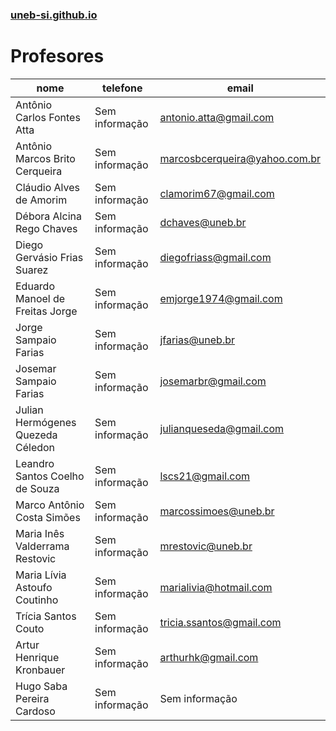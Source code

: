 ### [uneb-si.github.io](https://uneb-si.github.io)
# Profesores


|nome|telefone|email|
|--- |--- |--- |
|Antônio Carlos Fontes Atta|Sem informação|antonio.atta@gmail.com|
|Antônio Marcos Brito Cerqueira|Sem informação|marcosbcerqueira@yahoo.com.br|
|Cláudio Alves de Amorim|Sem informação|clamorim67@gmail.com|
|Débora Alcina Rego Chaves|Sem informação|dchaves@uneb.br|
|Diego Gervásio Frias Suarez|Sem informação|diegofriass@gmail.com|
|Eduardo Manoel de Freitas Jorge|Sem informação|emjorge1974@gmail.com|
|Jorge Sampaio Farias|Sem informação|jfarias@uneb.br|
|Josemar Sampaio Farias|Sem informação|josemarbr@gmail.com|
|Julian Hermógenes Quezeda Céledon|Sem informação|julianqueseda@gmail.com|
|Leandro Santos Coelho de Souza|Sem informação|lscs21@gmail.com|
|Marco Antônio Costa Simões|Sem informação|marcossimoes@uneb.br|
|Maria Inês Valderrama Restovic|Sem informação|mrestovic@uneb.br|
|Maria Lívia Astoufo Coutinho|Sem informação|marialivia@hotmail.com|
|Trícia Santos Couto|Sem informação|tricia.ssantos@gmail.com|
|Artur Henrique Kronbauer|Sem informação|arthurhk@gmail.com|
|Hugo Saba Pereira Cardoso|Sem informação|Sem informação|
